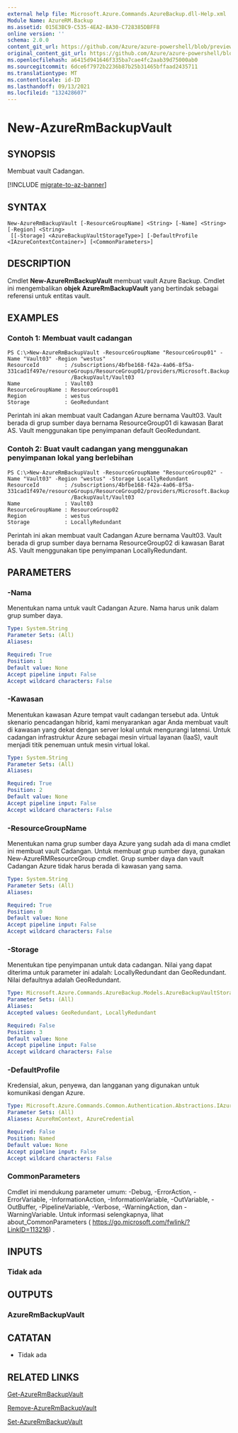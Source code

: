```yaml
---
external help file: Microsoft.Azure.Commands.AzureBackup.dll-Help.xml
Module Name: AzureRM.Backup
ms.assetid: 015E3BC9-C535-4EA2-8A30-C728385DBFF8
online version: ''
schema: 2.0.0
content_git_url: https://github.com/Azure/azure-powershell/blob/preview/src/ResourceManager/AzureBackup/Commands.AzureBackup/help/New-AzureRmBackupVault.md
original_content_git_url: https://github.com/Azure/azure-powershell/blob/preview/src/ResourceManager/AzureBackup/Commands.AzureBackup/help/New-AzureRmBackupVault.md
ms.openlocfilehash: a6415d941646f335ba7cae4fc2aab39d75000ab0
ms.sourcegitcommit: 6dce6f7972b2236b87b25b31465bffaad2435711
ms.translationtype: MT
ms.contentlocale: id-ID
ms.lasthandoff: 09/13/2021
ms.locfileid: "132428607"
---
```

# New-AzureRmBackupVault

## SYNOPSIS
Membuat vault Cadangan.

[!INCLUDE [migrate-to-az-banner](../../includes/migrate-to-az-banner.md)]

## SYNTAX

```
New-AzureRmBackupVault [-ResourceGroupName] <String> [-Name] <String> [-Region] <String>
 [[-Storage] <AzureBackupVaultStorageType>] [-DefaultProfile <IAzureContextContainer>] [<CommonParameters>]
```

## DESCRIPTION
Cmdlet **New-AzureRmBackupVault** membuat vault Azure Backup.
Cmdlet ini mengembalikan **objek AzureRmBackupVault** yang bertindak sebagai referensi untuk entitas vault.

## EXAMPLES

### Contoh 1: Membuat vault cadangan
```
PS C:\>New-AzureRmBackupVault -ResourceGroupName "ResourceGroup01" -Name "Vault03" -Region "westus"
ResourceId        : /subscriptions/4bfbe168-f42a-4a06-8f5a-331cad1f497e/resourceGroups/ResourceGroup01/providers/Microsoft.Backup
                    /BackupVault/Vault03
Name              : Vault03
ResourceGroupName : ResourceGroup01
Region            : westus
Storage           : GeoRedundant
```

Perintah ini akan membuat vault Cadangan Azure bernama Vault03.
Vault berada di grup sumber daya bernama ResourceGroup01 di kawasan Barat AS.
Vault menggunakan tipe penyimpanan default GeoRedundant.

### Contoh 2: Buat vault cadangan yang menggunakan penyimpanan lokal yang berlebihan
```
PS C:\>New-AzureRmBackupVault -ResourceGroupName "ResourceGroup02" -Name "Vault03" -Region "westus" -Storage LocallyRedundant
ResourceId        : /subscriptions/4bfbe168-f42a-4a06-8f5a-331cad1f497e/resourceGroups/ResourceGroup02/providers/Microsoft.Backup
                    /BackupVault/Vault03
Name              : Vault03
ResourceGroupName : ResourceGroup02
Region            : westus
Storage           : LocallyRedundant
```

Perintah ini akan membuat vault Cadangan Azure bernama Vault03.
Vault berada di grup sumber daya bernama ResourceGroup02 di kawasan Barat AS.
Vault menggunakan tipe penyimpanan LocallyRedundant.

## PARAMETERS

### -Nama
Menentukan nama untuk vault Cadangan Azure.
Nama harus unik dalam grup sumber daya.

```yaml
Type: System.String
Parameter Sets: (All)
Aliases: 

Required: True
Position: 1
Default value: None
Accept pipeline input: False
Accept wildcard characters: False
```

### -Kawasan
Menentukan kawasan Azure tempat vault cadangan tersebut ada.
Untuk skenario pencadangan hibrid, kami menyarankan agar Anda membuat vault di kawasan yang dekat dengan server lokal untuk mengurangi latensi.
Untuk cadangan infrastruktur Azure sebagai mesin virtual layanan (IaaS), vault menjadi titik penemuan untuk mesin virtual lokal.

```yaml
Type: System.String
Parameter Sets: (All)
Aliases: 

Required: True
Position: 2
Default value: None
Accept pipeline input: False
Accept wildcard characters: False
```

### -ResourceGroupName
Menentukan nama grup sumber daya Azure yang sudah ada di mana cmdlet ini membuat vault Cadangan.
Untuk membuat grup sumber daya, gunakan New-AzureRMResourceGroup cmdlet.
Grup sumber daya dan vault Cadangan Azure tidak harus berada di kawasan yang sama.

```yaml
Type: System.String
Parameter Sets: (All)
Aliases: 

Required: True
Position: 0
Default value: None
Accept pipeline input: False
Accept wildcard characters: False
```

### -Storage
Menentukan tipe penyimpanan untuk data cadangan.
Nilai yang dapat diterima untuk parameter ini adalah: LocallyRedundant dan GeoRedundant.
Nilai defaultnya adalah GeoRedundant.

```yaml
Type: Microsoft.Azure.Commands.AzureBackup.Models.AzureBackupVaultStorageType
Parameter Sets: (All)
Aliases: 
Accepted values: GeoRedundant, LocallyRedundant

Required: False
Position: 3
Default value: None
Accept pipeline input: False
Accept wildcard characters: False
```

### -DefaultProfile
Kredensial, akun, penyewa, dan langganan yang digunakan untuk komunikasi dengan Azure.

```yaml
Type: Microsoft.Azure.Commands.Common.Authentication.Abstractions.IAzureContextContainer
Parameter Sets: (All)
Aliases: AzureRmContext, AzureCredential

Required: False
Position: Named
Default value: None
Accept pipeline input: False
Accept wildcard characters: False
```

### CommonParameters
Cmdlet ini mendukung parameter umum: -Debug, -ErrorAction, -ErrorVariable, -InformationAction, -InformationVariable, -OutVariable, -OutBuffer, -PipelineVariable, -Verbose, -WarningAction, dan -WarningVariable. Untuk informasi selengkapnya, lihat about_CommonParameters ( https://go.microsoft.com/fwlink/?LinkID=113216) .

## INPUTS

### Tidak ada

## OUTPUTS

### AzureRmBackupVault

## CATATAN
* Tidak ada

## RELATED LINKS

[Get-AzureRmBackupVault](./Get-AzureRmBackupVault.md)

[Remove-AzureRmBackupVault](./Remove-AzureRmBackupVault.md)

[Set-AzureRmBackupVault](./Set-AzureRmBackupVault.md)


